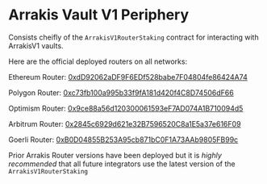 # Arrakis Vault V1 Periphery

Consists cheifly of the `ArrakisV1RouterStaking` contract for interacting with ArrakisV1 vaults.

Here are the official deployed routers on all networks:

Ethereum Router: [0xdD92062aDF9F6EDf528babe7F04804fe86424A74](https://etherscan.io/address/0xdD92062aDF9F6EDf528babe7F04804fe86424A74)

Polygon Router: [0xc73fb100a995b33f9fA181d420f4C8D74506dF66](https://polygonscan.com/address/0xc73fb100a995b33f9fA181d420f4C8D74506dF66)

Optimism Router: [0x9ce88a56d120300061593eF7AD074A1B710094d5](https://optimistic.etherscan.io/address/0x9ce88a56d120300061593eF7AD074A1B710094d5)

Arbitrum Router: [0x2845c6929d621e32B7596520C8a1E5a37e616F09](https://arbiscan.io/address/0x2845c6929d621e32B7596520C8a1E5a37e616F09)

Goerli Router: [0xB0D04855B253A95cb871bC0F1A73AAb9805FB99c](https://goerli.etherscan.io/address/0xB0D04855B253A95cb871bC0F1A73AAb9805FB99c)

Prior Arrakis Router versions have been deployed but it is _highly recommended_ that all future integrators use the latest version of the `ArrakisV1RouterStaking`
